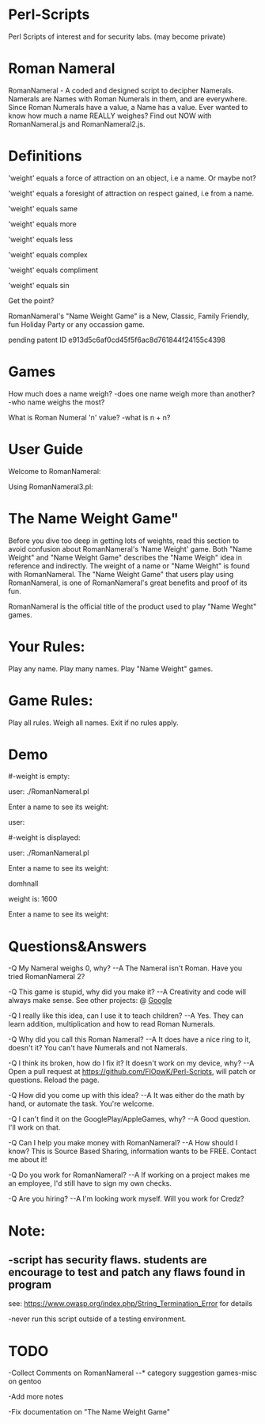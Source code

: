 # Perl-Scripts
Perl Scripts of interest and for security labs. (may become private)
# Roman Nameral
RomanNameral - A coded and designed script to decipher Namerals. Namerals are Names with Roman Numerals in them, and are everywhere. Since Roman Numerals have a value, a Name has a value. Ever wanted to know how much a name REALLY weighes? 
Find out NOW with RomanNameral.js and RomanNameral2.js.

# Definitions
'weight' equals a force of attraction on an object, i.e a name. Or maybe not?

'weight' equals a foresight of attraction on respect gained, i.e from a name.

'weight' equals same

'weight' equals more 

'weight' equals less

'weight' equals complex

'weight' equals compliment

'weight' equals sin

Get the point?

RomanNameral's "Name Weight Game" is a New, Classic, Family Friendly, fun Holiday Party or any occassion game.

pending patent ID
e913d5c6af0cd45f5f6ac8d761844f24155c4398

# Games
How much does a name weigh?
-does one name weigh more than another?
-who name weighs the most?

What is Roman Numeral 'n' value?
-what is n + n?



# User Guide

Welcome to RomanNameral:

Using RomanNameral3.pl:

# The Name Weight Game"

Before you dive too deep in getting lots of weights, read this section to avoid confusion about RomanNameral's 'Name 
Weight' game. Both "Name Weight" and "Name Weight Game" describes the "Name Weigh" idea in reference and 
indirectly. The weight of a name or "Name Weight" is found with RomanNameral. 
The "Name Weight Game" that users play using RomanNameral, is one of RomanNameral's great benefits and proof of its fun.

RomanNameral is the official title of the product used to play "Name Weght" games.


# Your Rules:

Play any name. Play many names. Play "Name Weight" games.


# Game Rules:

Play all rules. Weigh all names. Exit if no rules apply.

# Demo
#-weight is empty:


user: ./RomanNameral.pl

Enter a name to see its weight:





user:


#-weight is displayed:

user: ./RomanNameral.pl 

Enter a name to see its weight: 

domhnall


 weight is: 1600


Enter a name to see its weight:


# Questions&Answers
-Q My Nameral weighs 0, why?
--A The Nameral isn't Roman. Have you tried RomanNameral 2?

-Q This game is stupid, why did you make it?
--A Creativity and code will always make sense. See other projects: @ <a href="google.com">Google</a>

-Q I really like this idea, can I use it to teach children?
--A Yes. They can learn addition, multiplication and how to read Roman Numerals.

-Q Why did you call this Roman Nameral?
--A It does have a nice ring to it, doesn't it? You can't have Numerals and not Namerals.

-Q I think its broken, how do I fix it? It doesn't work on my device, why?
--A Open a pull request at https://github.com/FIOpwK/Perl-Scripts, will patch or questions. Reload the page.

-Q How did you come up with this idea?
--A It was either do the math by hand, or automate the task. You're welcome.

-Q I can't find it on the GooglePlay/AppleGames, why?
--A Good question. I'll work on that. 

-Q Can I help you make money with RomanNameral?
--A How should I know? This is Source Based Sharing, information wants to be FREE. Contact me about it!

-Q Do you work for RomanNameral?
--A If working on a project makes me an employee, I'd still have to sign my own checks.

-Q Are you hiring?
--A I'm looking work myself. Will you work for Credz?


# Note:
-script has security flaws. students are encourage to test and patch any flaws found in program
-
see: https://www.owasp.org/index.php/String_Termination_Error for details

-never run this script outside of a testing environment.

# TODO
-Collect Comments on RomanNameral
--* category suggestion games-misc on gentoo

-Add more notes

-Fix documentation on "The Name Weight Game"
